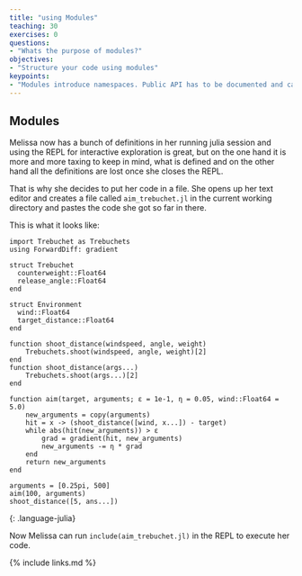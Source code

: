 ```yaml
---
title: "using Modules"
teaching: 30
exercises: 0
questions:
- "Whats the purpose of modules?"
objectives:
- "Structure your code using modules"
keypoints:
- "Modules introduce namespaces. Public API has to be documented and can be exported."
---
```


## Modules

Melissa now has a bunch of definitions in her running julia session and using the REPL for interactive exploration is great, but on the one hand it is more and more taxing to keep in mind, what is defined and on the other hand all the definitions are lost once she closes the REPL.

That is why she decides to put her code in a file.
She opens up her text editor and creates a file called `aim_trebuchet.jl` in the current working directory and pastes the code she got so far in there.

This is what it looks like:
~~~
import Trebuchet as Trebuchets
using ForwardDiff: gradient

struct Trebuchet
  counterweight::Float64
  release_angle::Float64
end

struct Environment
  wind::Float64
  target_distance::Float64
end

function shoot_distance(windspeed, angle, weight)
    Trebuchets.shoot(windspeed, angle, weight)[2]
end
function shoot_distance(args...)
    Trebuchets.shoot(args...)[2]
end

function aim(target, arguments; ε = 1e-1, η = 0.05, wind::Float64 = 5.0)
    new_arguments = copy(arguments)
    hit = x -> (shoot_distance([wind, x...]) - target)
    while abs(hit(new_arguments)) > ε
        grad = gradient(hit, new_arguments)
        new_arguments -= η * grad
    end
    return new_arguments
end

arguments = [0.25pi, 500]
aim(100, arguments)
shoot_distance([5, ans...])
~~~
{: .language-julia}

Now Melissa can run `include(aim_trebuchet.jl)` in the REPL to execute her code.

{% include links.md %}
